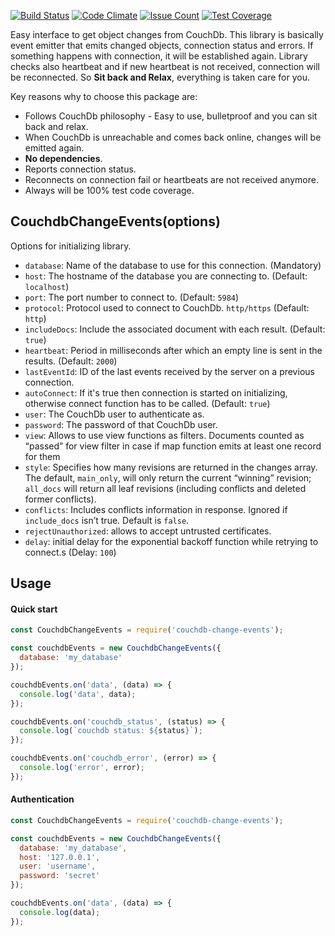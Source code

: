 [![Build Status](https://travis-ci.org/soukand/couchdb-change-events.svg?branch=master)](https://travis-ci.org/soukand/couchdb-change-events) [![Code Climate](https://codeclimate.com/github/soukand/couchdb-change-events/badges/gpa.svg)](https://codeclimate.com/github/soukand/couchdb-change-events) [![Issue Count](https://codeclimate.com/github/soukand/couchdb-change-events/badges/issue_count.svg)](https://codeclimate.com/github/soukand/couchdb-change-events) [![Test Coverage](https://codeclimate.com/github/soukand/couchdb-change-events/badges/coverage.svg)](https://codeclimate.com/github/soukand/couchdb-change-events/coverage)

Easy interface to get object changes from CouchDb. This library is basically event emitter that emits changed objects, connection status and errors. If something happens with connection, it will be established again. Library checks also heartbeat and if new heartbeat is not received, connection will be reconnected. So **Sit back and Relax**, everything is taken care for you.

Key reasons why to choose this package are:
* Follows CouchDb philosophy - Easy to use, bulletproof and you can sit back and relax.
* When CouchDb is unreachable and comes back online, changes will be emitted again.
* **No dependencies**.
* Reports connection status.
* Reconnects on connection fail or heartbeats are not received anymore.
* Always will be 100% test code coverage.

## CouchdbChangeEvents(options)
Options for initializing library.

* `database`: Name of the database to use for this connection. (Mandatory)
* `host`: The hostname of the database you are connecting to. (Default:
  `localhost`)
* `port`: The port number to connect to. (Default: `5984`)
* `protocol`: Protocol used to connect to CouchDb. `http/https` (Default: `http`)
* `includeDocs`: Include the associated document with each result. (Default: `true`)
* `heartbeat`: Period in milliseconds after which an empty line is sent in the results. (Default: `2000`)
* `lastEventId`: ID of the last events received by the server on a previous connection.
* `autoConnect`: If it's true then connection is started on initializing, otherwise connect function has to be called. (Default: `true`)
* `user`: The CouchDb user to authenticate as.
* `password`: The password of that CouchDb user.
* `view`: Allows to use view functions as filters. Documents counted as “passed” for view filter in case if map function emits at least one record for them
* `style`: Specifies how many revisions are returned in the changes array. The default, `main_only`, will only return the current “winning” revision; `all_docs` will return all leaf revisions (including conflicts and deleted former conflicts).
* `conflicts`: Includes conflicts information in response. Ignored if `include_docs` isn’t true. Default is `false`.
* `rejectUnauthorized`: allows to accept untrusted certificates.
* `delay`: initial delay for the exponential backoff function while retrying to connect.s (Delay: `100`)




## Usage
#### Quick start
```javascript
const CouchdbChangeEvents = require('couchdb-change-events');

const couchdbEvents = new CouchdbChangeEvents({
  database: 'my_database'
});

couchdbEvents.on('data', (data) => {
  console.log('data', data);
});

couchdbEvents.on('couchdb_status', (status) => {
  console.log(`couchdb status: ${status}`);
});

couchdbEvents.on('couchdb_error', (error) => {
  console.log('error', error);
});
```

#### Authentication
```javascript
const CouchdbChangeEvents = require('couchdb-change-events');

const couchdbEvents = new CouchdbChangeEvents({
  database: 'my_database',
  host: '127.0.0.1',
  user: 'username',
  password: 'secret'
});

couchdbEvents.on('data', (data) => {
  console.log(data);
});

```
